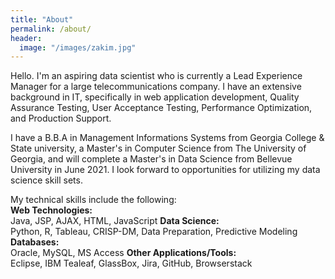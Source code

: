 ```yaml
---
title: "About"
permalink: /about/
header:
  image: "/images/zakim.jpg"
---
```


Hello.  I'm an aspiring data scientist who is currently a Lead Experience Manager for a large telecommunications company.  I have an extensive background in IT, specifically in web application development, Quality Assurance Testing, User Acceptance Testing, Performance Optimization, and Production Support.

I have a B.B.A in Management Informations Systems from Georgia College & State university, a Master's in Computer Science from The University of Georgia, and will complete a Master's in Data Science from Bellevue University in June 2021.  I look forward to opportunities for utilizing my data science skill sets.

My technical skills include the following:</br>
<b>Web Technologies:</b></br> Java, JSP, AJAX, HTML, JavaScript
<b>Data Science:</b></br> Python, R, Tableau, CRISP-DM, Data Preparation, Predictive Modeling
<b>Databases:</b></br> Oracle, MySQL, MS Access
<b>Other Applications/Tools:</b></br> Eclipse, IBM Tealeaf, GlassBox, Jira, GitHub, Browserstack
